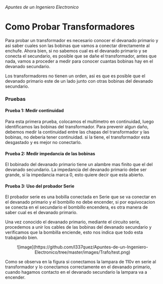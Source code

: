 _Apuntes de un Ingeniero Electronico_

# __Como Probar Transformadores__   

Para probar un transformador es necesario conocer
el devanado primario y asi saber cuales son las
bobinas que vamos a conectar directamente al enchufe. Ahora bien, si no sabemos cual es el
devanado primario y se conecta el secundario, es
posible que se dañe el transformador, antes que nada, vamos a proceder a medir para conocer
cuantas bobinas hay en el devanado secundario.

Los transformadores no tienen un orden, asi es
que es posible que el devanado primario este de
un lado junto con otras bobinas del devanado secundario.



### Pruebas

#### Prueba 1: Medir continuidad

Para esta primera prueba, colocamos el multimetro
en continuidad, luego identificamos las bobinas del
transformador. Para prevenir algun daño, debemos medir la continuidad entre las chapas del transformador y las bobinas, no deberia tener continuidad. si la tiene, el transformador esta desgastado y es mejor no conectarlo.


#### Prueba 2: Medir impedancia de las bobinas

El bobinado del devanado primario tiene un alambre
mas finito que el del devanado secundario. La impedancia del devanado primario debe ser grande,
si la impedancia marca 0, esto quiere decir que esta abierto.

#### Prueba 3: Uso del probador Serie

El probador serie es una bobilla conectada en Serie
que se va conectar en el devanado primario y el bombillo no debe encender, si por equivocacion se conecta en el secundario el bombillo encendera, es otra manera de saber cual es el devanado primario.

Una vez conocido el devanado primario, mediante el circuito serie, procedemos a unir los cables de las bobinas del devanado secundario y verificamos que la bombilla enciende, esto nos indica que todo esta trabajando bien.



<p align="center">
![image](https://github.com/l337quez/Apuntes-de-un-Ingeniero-Electronico/tree/master/images/Trafo/test.png)
</p>   

Como se observa en la figura si conectamos la lampara de 110v en serie al transformador y lo conectamos correctamente en el devanado primario, cuando hagamos contacto en el devanado secundario la lampara va a encender.
